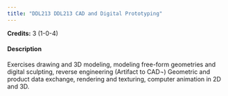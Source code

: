 ```yaml
---
title: "DDL213 DDL213 CAD and Digital Prototyping"
---
```

**Credits:** 3 (1-0-4)

#### Description
Exercises drawing and 3D modeling, modeling free-form geometries and digital sculpting, reverse engineering (Artifact to CAD¬) Geometric and product data exchange, rendering and texturing, computer animation in 2D and 3D.